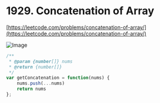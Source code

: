 # 1929. Concatenation of Array

[https://leetcode.com/problems/concatenation-of-array/](https://leetcode.com/problems/concatenation-of-array/)

![Image](https://i.imgur.com/qHoTCBa.png)

```javascript
/**
 * @param {number[]} nums
 * @return {number[]}
 */
var getConcatenation = function(nums) {
    nums.push(...nums)
    return nums
};
```
